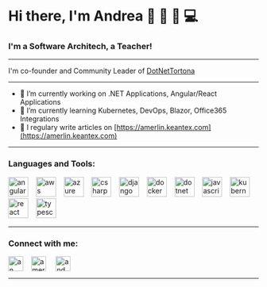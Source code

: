 # Hi there, I'm Andrea 👋 :pizza: :beer: :computer: 

### I'm a Software Architech, a Teacher!

---

I'm co-founder and Community Leader of   [DotNetTortona](https://dotnettortona.net)

-----

- 🔭 I’m currently working on .NET Applications, Angular/React Applications
- 🌱 I’m currently learning Kubernetes, DevOps, Blazor, Office365 Integrations
- 📝 I regulary write articles on [https://amerlin.keantex.com](https://amerlin.keantex.com)

-----

### Languages and Tools:

<img src="https://devicons.github.io/devicon/devicon.git/icons/angularjs/angularjs-original.svg" alt="angularjs" width="40" height="40"/>&nbsp; &nbsp; <img src="https://devicons.github.io/devicon/devicon.git/icons/amazonwebservices/amazonwebservices-original-wordmark.svg" alt="aws" width="40" height="40"/>&nbsp; &nbsp; <img src="https://www.vectorlogo.zone/logos/microsoft_azure/microsoft_azure-icon.svg" alt="azure" width="40" height="40"/>&nbsp; &nbsp; <img src="https://devicons.github.io/devicon/devicon.git/icons/csharp/csharp-original.svg" alt="csharp" width="40" height="40"/>&nbsp; &nbsp; <img src="https://devicons.github.io/devicon/devicon.git/icons/django/django-original.svg" alt="django" width="40" height="40"/>&nbsp; &nbsp; <img src="https://devicons.github.io/devicon/devicon.git/icons/docker/docker-original-wordmark.svg" alt="docker" width="40" height="40"/>&nbsp; &nbsp; <img src="https://devicons.github.io/devicon/devicon.git/icons/dot-net/dot-net-original-wordmark.svg" alt="dotnet" width="40" height="40"/>&nbsp; &nbsp; <img src="https://devicons.github.io/devicon/devicon.git/icons/javascript/javascript-original.svg" alt="javascript" width="40" height="40"/>&nbsp; &nbsp; <img src="https://www.vectorlogo.zone/logos/kubernetes/kubernetes-icon.svg" alt="kubernetes" width="40" height="40"/>&nbsp; &nbsp; <img src="https://devicons.github.io/devicon/devicon.git/icons/react/react-original-wordmark.svg" alt="react" width="40" height="40"/>&nbsp; &nbsp; <img src="https://devicons.github.io/devicon/devicon.git/icons/typescript/typescript-original.svg" alt="typescript" width="40" height="40"/>

-----

### Connect with me:

<a href="https://twitter.com/an_merlin" target="blank"><img align="center" src="https://cdn.jsdelivr.net/npm/simple-icons@3.0.1/icons/twitter.svg" alt="an_merlin" height="30" width="30" /></a> &nbsp; &nbsp;<a href="https://linkedin.com/in/amerlin" target="blank"><img align="center" src="https://cdn.jsdelivr.net/npm/simple-icons@3.0.1/icons/linkedin.svg" alt="amerlin" height="30" width="30" /></a> &nbsp; &nbsp; <a href="https://instagram.com/and_merlin" target="blank"><img align="center" src="https://cdn.jsdelivr.net/npm/simple-icons@3.0.1/icons/instagram.svg" alt="and_merlin" height="30" width="30" /></a> &nbsp; &nbsp;

-----



<!--
**amerlin/amerlin** is a ✨ _special_ ✨ repository because its `README.md` (this file) appears on your GitHub profile.

Here are some ideas to get you started:



- 👯 I’m looking to collaborate on ...
- 🤔 I’m looking for help with ...
- 💬 Ask me about ...
- 📫 How to reach me: ...
- 😄 Pronouns: ...
- ⚡ Fun fact: ...
-->
